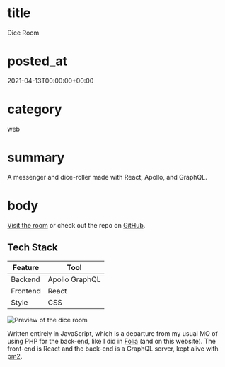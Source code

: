 # title
Dice Room

# posted_at
2021-04-13T00:00:00+00:00

# category
web

# summary
A messenger and dice-roller made with React, Apollo, and GraphQL.

# body
[Visit the room](https://parvifolium.net/dice-room) or check out the repo on <a href="https://github.com/blaine-t-bush/dice-room" class="has-icon"><i class="fab fa-github"></i> <span>GitHub</span></a>.

## Tech Stack
| Feature | Tool |
| --- | --- |
| Backend | Apollo GraphQL |
| Frontend | React |
| Style | CSS |

![Preview of the dice room](/img/portfolio/diceroom_preview.png)

Written entirely in JavaScript, which is a departure from my usual MO of using PHP for the back-end, like I did in [Folia](https://parvifolium.net/posts/folia) (and on this website). The front-end is React and the back-end is a GraphQL server, kept alive with [pm2](https://www.npmjs.com/package/pm2).
